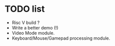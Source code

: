 # TODO list

- Risc V build ?
- Write a better demo (!)
- Video Mode module.
- Keyboard/Mouse/Gamepad processing module.

